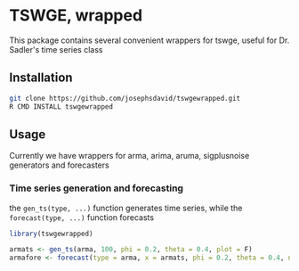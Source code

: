 # TSWGE, wrapped
This package contains several convenient wrappers for tswge, useful for Dr. Sadler's time series class

## Installation

```sh
git clone https://github.com/josephsdavid/tswgewrapped.git
R CMD INSTALL tswgewrapped
```

## Usage
Currently we have wrappers for arma, arima, aruma, sigplusnoise generators and forecasters

### Time series generation and forecasting
the `gen_ts(type, ...)` function generates time series, while the `forecast(type, ...)` function forecasts

```r
library(tswgewrapped)

armats <- gen_ts(arma, 100, phi = 0.2, theta = 0.4, plot = F)
armafore <- forecast(type = arma, x = armats, phi = 0.2, theta = 0.4, n.ahead = 20)
```


